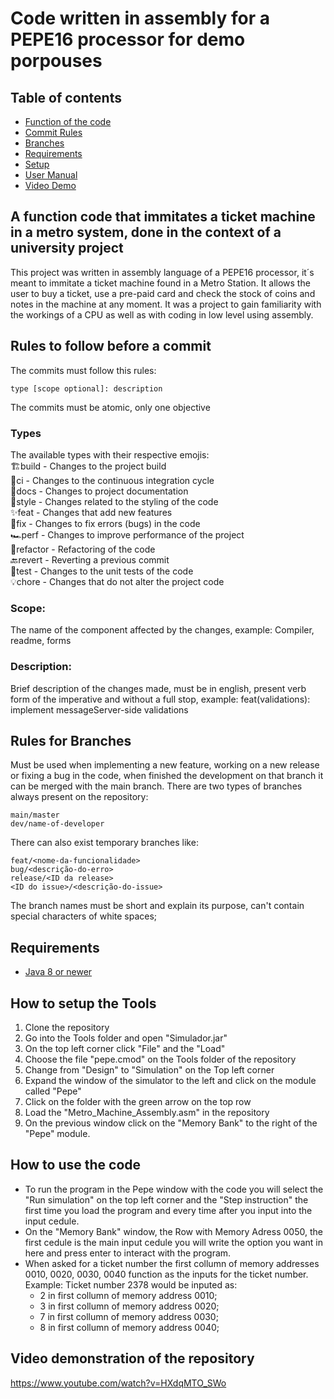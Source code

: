 # Code written in assembly for a PEPE16 processor for demo porpouses

## Table of contents
- [Function of the code](#a-function-code-that-immitates-a-ticket-machine-in-a-metro-system-done-in-the-context-of-a-university-project)
- [Commit Rules](#rules-to-follow-before-a-commit)
- [Branches](#rules-for-branches)
- [Requirements](#requirements)
- [Setup](#how-to-setup-the-tools)
- [User Manual](#how-to-use-the-code)
- [Video Demo](#video-demonstration-of-the-repository)


## A function code that immitates a ticket machine in a metro system, done in the context of a university project

This project was written in assembly language of a PEPE16 processor, it´s meant to immitate a ticket machine found in
a Metro Station. It allows the user to buy a ticket, use a pre-paid card and check the stock of coins and notes in the
machine at any moment.
It was a project to gain familiarity with the workings of a CPU as well as with coding in low level using assembly.


## Rules to follow before a commit

The commits must follow this rules:

    type [scope optional]: description

The commits must be atomic, only one objective

### Types

The available types with their respective emojis:  
🏗️build - Changes to the project build  
🔄️ci - Changes to the continuous integration cycle  
📄docs - Changes to project documentation  
🎨style - Changes related to the styling of the code  
✨feat - Changes that add new features  
🐛fix - Changes to fix errors (bugs) in the code  
🏎️perf - Changes to improve performance of the project  
🧹refactor - Refactoring of the code  
🔙revert - Reverting a previous commit  
🧮test - Changes to the unit tests of the code  
💡chore - Changes that do not alter the project code

### Scope:

The name of the component affected by the changes, example:
Compiler, readme, forms

### Description:

Brief description of the changes made, must be in english, present verb form of the imperative and without a full stop, example:
feat(validations): implement messageServer-side validations


## Rules for Branches

Must be used when implementing a new feature, working on a new release or fixing a bug in the code, when finished the development on that branch it can be merged with the main branch.
There are two types of branches always present on the repository:

    main/master
    dev/name-of-developer

There can also exist temporary branches like:

    feat/<nome-da-funcionalidade>
    bug/<descrição-do-erro>
    release/<ID da release>
    <ID do issue>/<descrição-do-issue>

The branch names must be short and explain its purpose, can't contain special characters of white spaces;


## Requirements

- [Java 8 or newer](https://www.java.com/en/download/)


## How to setup the Tools

1. Clone the repository
2. Go into the Tools folder and open "Simulador.jar"
3. On the top left corner click "File" and the "Load"
4. Choose the file "pepe.cmod" on the Tools folder of the repository
5. Change from "Design" to "Simulation" on the Top left corner
6. Expand the window of the simulator to the left and click on the module called "Pepe"
7. Click on the folder with the green arrow on the top row
8. Load the "Metro_Machine_Assembly.asm" in the repository
9. On the previous window click on the "Memory Bank" to the right of the "Pepe" module.


##  How to use the code

- To run the program in the Pepe window with the code you will select the "Run simulation" on the top left corner
and the "Step instruction" the first time you load the program and every time after you input into the input cedule.
- On the "Memory Bank" window, the Row with Memory Adress 0050, the first cedule is the main input cedule you will
write the option you want in here and press enter to interact with the program.
- When asked for a ticket number the first collumn of memory addresses 0010, 0020, 0030, 0040 function as the inputs for the ticket number.  
Example: Ticket number 2378 would be inputed as:
    - 2 in first collumn of memory address 0010;
    - 3 in first collumn of memory address 0020;
    - 7 in first collumn of memory address 0030;
    - 8 in first collumn of memory address 0040;


## Video demonstration of the repository

https://www.youtube.com/watch?v=HXdqMTO_SWo